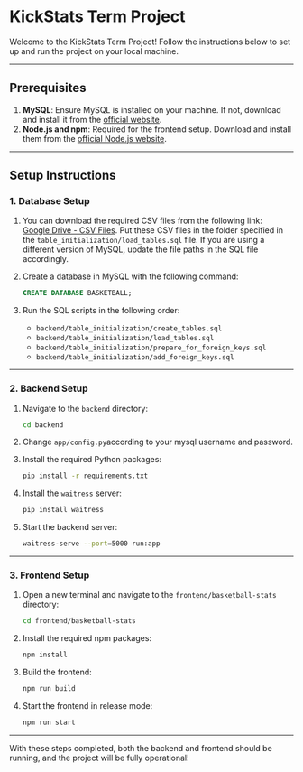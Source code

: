 # KickStats Term Project

Welcome to the KickStats Term Project! Follow the instructions below to set up and run the project on your local machine.

---

## Prerequisites

1. **MySQL**: Ensure MySQL is installed on your machine. If not, download and install it from the [official website](https://www.mysql.com/).
2. **Node.js and npm**: Required for the frontend setup. Download and install them from the [official Node.js website](https://nodejs.org/).

---

## Setup Instructions

### 1. Database Setup

1. You can download the required CSV files from the following link:  
[Google Drive - CSV Files](https://drive.google.com/drive/folders/1bf3SSKFpJ-_Hd-Ut3kM-QVPX0uZqp-Az?usp=sharing). Put these CSV files in the folder specified in the `table_initialization/load_tables.sql` file. If you are using a different version of MySQL, update the file paths in the SQL file accordingly.

2. Create a database in MySQL with the following command:

    ```sql
    CREATE DATABASE BASKETBALL;
    ```

3. Run the SQL scripts in the following order:

    - `backend/table_initialization/create_tables.sql`
    - `backend/table_initialization/load_tables.sql`
    - `backend/table_initialization/prepare_for_foreign_keys.sql`
    - `backend/table_initialization/add_foreign_keys.sql`

---

### 2. Backend Setup

1. Navigate to the `backend` directory:

    ```bash
    cd backend
    ```
2. Change `app/config.py`according to your mysql username and password.    

3. Install the required Python packages:

    ```bash
    pip install -r requirements.txt
    ```

4. Install the `waitress` server:

    ```bash
    pip install waitress
    ```

5. Start the backend server:

    ```bash
    waitress-serve --port=5000 run:app
    ```

---

### 3. Frontend Setup

1. Open a new terminal and navigate to the `frontend/basketball-stats` directory:

    ```bash
    cd frontend/basketball-stats
    ```

2. Install the required npm packages:

    ```bash
    npm install
    ```

3. Build the frontend:

    ```bash
    npm run build
    ```

4. Start the frontend in release mode:

    ```bash
    npm run start
    ```

---

With these steps completed, both the backend and frontend should be running, and the project will be fully operational!
